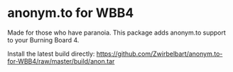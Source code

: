 anonym.to for WBB4
==================

Made for those who have paranoia. This package adds anonym.to support to your Burning Board 4.

Install the latest build directly:
https://github.com/Zwirbelbart/anonym.to-for-WBB4/raw/master/build/anon.tar
